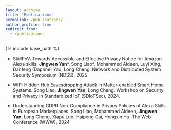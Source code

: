 ```yaml
---
layout: archive
title: "Publications"
permalink: /publications/
author_profile: true
redirect_from:
  - /publications
---
```


{% include base_path %}

* SkillPoV: Towards Accessible and Effective Privacy Notice for Amazon Alexa skills. **Jingwen Yan***, Song Liao*, Mohammed Aldeen, Luyi Xing, Danfeng (Daphne) Yao, Long Cheng. Network and Distributed System Security Symposium (NDSS), 2025

* WIP: Hidden Hub Eavesdropping Attack in Matter-enabled Smart Home Systems. Song Liao, **Jingwen Yan**, Long Cheng. Workshop on Security and Privacy in Standardized IoT (SDIoTSec), 2024.

* Understanding GDPR Non-Compliance in Privacy Policies of Alexa Skills in European Marketplaces. Song Liao, Mohammed Aldeen, **Jingwen Yan**, Long Cheng, Xiapu Luo, Haipeng Cai, Hongxin Hu. The Web Conference (WWW), 2024

